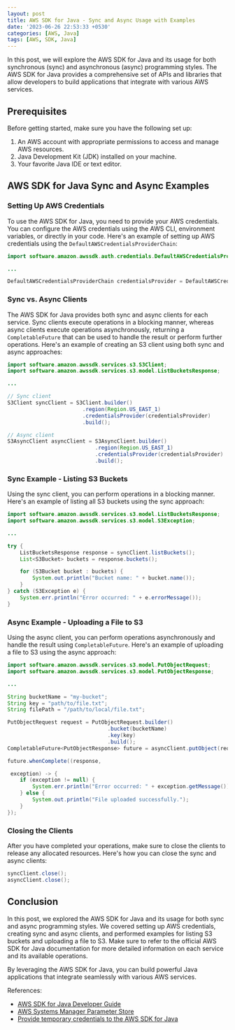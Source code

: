 ```yaml
---
layout: post
title: AWS SDK for Java - Sync and Async Usage with Examples
date: '2023-06-26 22:53:33 +0530'
categories: [AWS, Java]
tags: [AWS, SDK, Java]
---
```


In this post, we will explore the AWS SDK for Java and its usage for both synchronous (sync) and asynchronous (async) programming styles. The AWS SDK for Java provides a comprehensive set of APIs and libraries that allow developers to build applications that integrate with various AWS services.

## Prerequisites

Before getting started, make sure you have the following set up:

1. An AWS account with appropriate permissions to access and manage AWS resources.
2. Java Development Kit (JDK) installed on your machine.
3. Your favorite Java IDE or text editor.

## AWS SDK for Java Sync and Async Examples

### Setting Up AWS Credentials

To use the AWS SDK for Java, you need to provide your AWS credentials. You can configure the AWS credentials using the AWS CLI, environment variables, or directly in your code. Here's an example of setting up AWS credentials using the `DefaultAWSCredentialsProviderChain`:

```java
import software.amazon.awssdk.auth.credentials.DefaultAWSCredentialsProviderChain;

...

DefaultAWSCredentialsProviderChain credentialsProvider = DefaultAWSCredentialsProviderChain.create();
```

### Sync vs. Async Clients

The AWS SDK for Java provides both sync and async clients for each service. Sync clients execute operations in a blocking manner, whereas async clients execute operations asynchronously, returning a `CompletableFuture` that can be used to handle the result or perform further operations. Here's an example of creating an S3 client using both sync and async approaches:

```java
import software.amazon.awssdk.services.s3.S3Client;
import software.amazon.awssdk.services.s3.model.ListBucketsResponse;

...

// Sync client
S3Client syncClient = S3Client.builder()
                        .region(Region.US_EAST_1)
                        .credentialsProvider(credentialsProvider)
                        .build();

// Async client
S3AsyncClient asyncClient = S3AsyncClient.builder()
                            .region(Region.US_EAST_1)
                            .credentialsProvider(credentialsProvider)
                            .build();
```

### Sync Example - Listing S3 Buckets

Using the sync client, you can perform operations in a blocking manner. Here's an example of listing all S3 buckets using the sync approach:

```java
import software.amazon.awssdk.services.s3.model.ListBucketsResponse;
import software.amazon.awssdk.services.s3.model.S3Exception;

...

try {
    ListBucketsResponse response = syncClient.listBuckets();
    List<S3Bucket> buckets = response.buckets();

    for (S3Bucket bucket : buckets) {
        System.out.println("Bucket name: " + bucket.name());
    }
} catch (S3Exception e) {
    System.err.println("Error occurred: " + e.errorMessage());
}
```

### Async Example - Uploading a File to S3

Using the async client, you can perform operations asynchronously and handle the result using `CompletableFuture`. Here's an example of uploading a file to S3 using the async approach:

```java
import software.amazon.awssdk.services.s3.model.PutObjectRequest;
import software.amazon.awssdk.services.s3.model.PutObjectResponse;

...

String bucketName = "my-bucket";
String key = "path/to/file.txt";
String filePath = "/path/to/local/file.txt";

PutObjectRequest request = PutObjectRequest.builder()
                                .bucket(bucketName)
                                .key(key)
                                .build();
CompletableFuture<PutObjectResponse> future = asyncClient.putObject(request, Path.of(filePath));

future.whenComplete((response,

 exception) -> {
    if (exception != null) {
        System.err.println("Error occurred: " + exception.getMessage());
    } else {
        System.out.println("File uploaded successfully.");
    }
});
```

### Closing the Clients

After you have completed your operations, make sure to close the clients to release any allocated resources. Here's how you can close the sync and async clients:

```java
syncClient.close();
asyncClient.close();
```

## Conclusion

In this post, we explored the AWS SDK for Java and its usage for both sync and async programming styles. We covered setting up AWS credentials, creating sync and async clients, and performed examples for listing S3 buckets and uploading a file to S3. Make sure to refer to the official AWS SDK for Java documentation for more detailed information on each service and its available operations.

By leveraging the AWS SDK for Java, you can build powerful Java applications that integrate seamlessly with various AWS services.

References:
- [AWS SDK for Java Developer Guide](https://docs.aws.amazon.com/sdk-for-java/latest/developer-guide/get-started.html)
- [AWS Systems Manager Parameter Store](https://docs.aws.amazon.com/systems-manager/latest/userguide/systems-manager-parameter-store.html)
- [Provide temporary credentials to the AWS SDK for Java](https://docs.aws.amazon.com/sdk-for-java/v1/developer-guide/credentials.html)